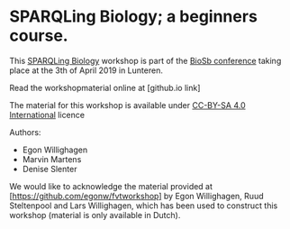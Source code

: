 # SPARQLing Biology; a beginners course.

This [SPARQLing Biology](index.md) workshop is part of the [BioSb conference](https://www.bigcat.unimaas.nl/sparqling-biology-breakout-session-at-biosb-2019/) 
taking place at the 3th of April 2019 in Lunteren.

Read the workshopmaterial online at [github.io link]

The material for this workshop is available under [CC-BY-SA 4.0 International](https://creativecommons.org/licenses/by-sa/4.0/legalcode) licence

Authors:

* Egon Willighagen
* Marvin Martens
* Denise Slenter


We would like to acknowledge the material provided at [https://github.com/egonw/fvtworkshop] by Egon Willighagen, Ruud Steltenpool and Lars Willighagen, which has been used to construct this workshop
(material is only available in Dutch).
